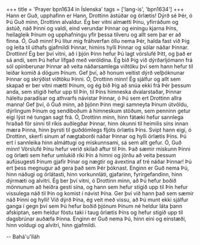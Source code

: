 +++
title = 'Prayer bpn1634 in Íslenska'
tags = ['lang-is', 'bpn1634']
+++
Hann er Guð, upphafinn er Hann, Drottinn ástúðar og örlætis!
Dýrð sé Þér, ó Þú Guð minn, Drottinn alvaldur. Ég ber vitni almætti Þínu, yfirráðum og ástúð, náð Þinni og valdi, eind verundar Þinnar og einingu kjarna Þíns, heilagleik Þínum og upphafningu yfir þessa tilveru og allt sem þar er að finna.
Ó, Guð minn! Þú lítur mig fráhverfan öllu nema Þér, halda fast við Þig og leita til úthafs gjafmildi Þinnar, himins hylli Þinnar og sólar náðar Þinnar.
Drottinn! Ég ber því vitni, að í þjón Þinn hefur Þú lagt vörslufé Þitt, og það er sá andi, sem Þú hefur lífgað með veröldina. Ég bið Þig við dýrð­arljómann frá sól opinberunar Þinnar að veita náðarsamlega viðtöku því sem hann hefur til leiðar komið á dögum Þínum. Gef því, að honum veitist dýrð velþóknunar Þinnar og skrýðist viðtöku Þinni.
Ó, Drottinn minn! Ég sjálfur og allt sem skapað er ber vitni mætti Þínum, og ég bið Þig að snúa ekki frá Þér þessum anda, sem stigið hefur upp til Þín, til Þíns himneska dvalarstaðar, Þinnar háleitu paradísar og athvarfs návistar Þinnar, ó Þú sem ert Drottinn allra manna! Gef því, ó Guð minn, að þjónn Þinn megi samneyta Þínum útvöldu, dýr­lingum Þínum og sendiboðum á himneskum stöðum, sem penninn getur eigi lýst né tungan sagt frá.
Ó, Drottinn minn, hinn fátæki hefur sannlega hraðað för sinni til ríkis auðlegðar Þinnar, hinn ókunni til heimilis síns innan mæra Þinna, hinn þyrsti til guðdómlegs fljóts örlætis Þíns. Svipt hann eigi, ó Drottinn, skerfi sínum af nægtaborði náðar Þinnar og hylli örlætis Þíns. Þú ert í sannleika hinn almáttugi og miskunnsami, sá sem allt gefur.
Ó, Guð minn! Vörslufé Þínu hefur verið skilað aftur til Þín.
Það sæmir miskunn Þinni og örlæti sem hefur umlukið ríki Þín á himni og jörðu að veita þessum aufúsugesti Þínum gjafir Þínar og nægtir og ávextina af tré náðar Þinnar!
Þú ert þess megnugur að gera það sem Þér þóknast. Enginn er Guð nema Þú, hinn náðugi og örlátasti, hinn vorkunnláti, gjafarinn, fyrirgefand­inn, hinn dýrmæti og alvitri.
Ég ber því vitni, ó Drottinn minn, að Þú hefur boðið mönnunum að heiðra gesti sína, og hann sem hefur stigið upp til Þín hefur vissulega náð til Þín og komist í návist Þína. Ger því við hann það sem sæmir náð Þinni og hylli! Við dýrð Þína, ég veit með vissu, að Þú munt ekki sjálfur ganga í gegn því sem Þú hefur boðið þjónum Þínum né heldur láta þann afskiptan, sem heldur föstu taki í taug örlætis Þíns og hefur stigið upp til dagsbrúnar auðæfa Þinna.
Enginn er Guð nema Þú, hinn eini og einstæði, hinn voldugi og alvitri, hinn gjafmildi.

-- Bahá'u'lláh
